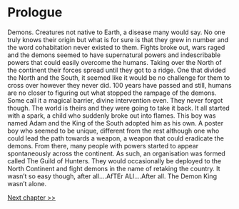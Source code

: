 # Prologue

Demons. Creatures not native to Earth, a disease many would say. No one truly knows their origin but what is for sure is that they grew in number and the word cohabitation never existed to them. Fights broke out, wars raged and the demons seemed to have supernatural powers and indescribable powers that could easily overcome the humans. Taking over the North of the continent their forces spread until they got to a ridge. One that divided the North and the South, it seemed like it would be no challenge for them to cross over however they never did. 100 years have passed and still, humans are no closer to figuring out what stopped the rampage of the demons. Some call it a magical barrier, divine intervention even.
They never forgot though. The world is theirs and they were going to take it back. It all started with a spark, a child who suddenly broke out into flames. This boy was named Adam and the King of the South adopted him as his own. A poster boy who seemed to be unique, different from the rest although one who could lead the path towards a weapon, a weapon that could eradicate the demons. From there, many people with powers started to appear spontaneously across the continent. As such, an organisation was formed called The Guild of Hunters. They would occasionally be deployed to the North Continent and fight demons in the name of retaking the country. It wasn’t so easy though, after all….AfTEr ALl….After all. The Demon King wasn’t alone.

[Next chapter >>](<Chapter 1.md>)